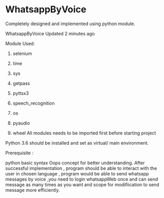 # WhatsappByVoice
Completely designed and implemented using python module.

WhatsappByVoice Updated 2 minutes ago

Module Used:

1. selenium

2. time

3. sys

4. getpass
 
5. pyttsx3

6. speech_recognition

7. os

8. pyaudio

9. wheel All modules needs to be imported first before starting project

Python 3.6 should be installed and set as virtual/ main environment.

Prerequisite :

python basic syntax Oops concept for better understanding. After successful implementation , program should be able to interact with the user in chosen language , program would be able to send whatsapp messages by voice ,you need to login whatsappWeb once and can send message as many times as you want and scope for modifiication to send message more efficiently.


